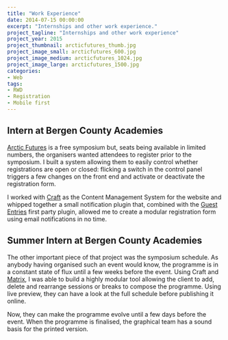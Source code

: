 ```yaml
---
title: "Work Experience"
date: 2014-07-15 00:00:00
excerpt: "Internships and other work experience."
project_tagline: "Internships and other work experience"
project_year: 2015
project_thumbnail: arcticfutures_thumb.jpg
project_image_small: arcticfutures_600.jpg
project_image_medium: arcticfutures_1024.jpg
project_image_large: arcticfutures_1500.jpg
categories:
- Web
tags:
- RWD
- Registration
- Mobile first
---
```


## Intern at Bergen County Academies

[Arctic Futures](http://www.arcticfutures.org) is a free symposium but, seats being available in limited numbers, the organisers wanted attendees to register prior to the symposium. I built a system allowing them to easily control whether registrations are open or closed: flicking a switch in the control panel triggers a few changes on the front end and activate or deactivate the registration form.

I worked with [Craft](http://www.buildwithcraft.com) as the Content Management System for the website and whipped together a small notification plugin that, combined with the [Guest Entries](https://github.com/pixelandtonic/GuestEntries) first party plugin, allowed me to create a modular registration form using email notifications in no time.

## Summer Intern at Bergen County Academies

The other important piece of that project was the symposium schedule. As anybody having organised such an event would know, the programme is in a constant state of flux until a few weeks before the event. Using Craft and [Matrix](https://buildwithcraft.com/features/matrix), I was able to build a highly modular tool allowing the client to add, delete and rearrange sessions or breaks to compose the programme. Using live preview, they can have a look at the full schedule before publishing it online.

Now, they can make the programme evolve until a few days before the event. When the programme is finalised, the graphical team has a sound basis for the printed version.